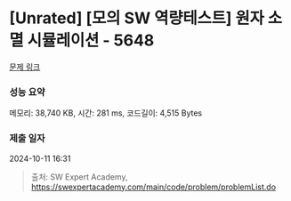# [Unrated] [모의 SW 역량테스트] 원자 소멸 시뮬레이션 - 5648 

[문제 링크](https://swexpertacademy.com/main/code/problem/problemDetail.do?contestProbId=AWXRFInKex8DFAUo) 

### 성능 요약

메모리: 38,740 KB, 시간: 281 ms, 코드길이: 4,515 Bytes

### 제출 일자

2024-10-11 16:31



> 출처: SW Expert Academy, https://swexpertacademy.com/main/code/problem/problemList.do